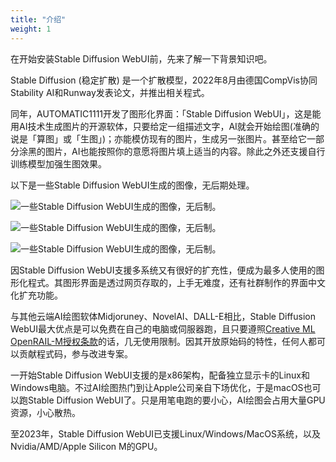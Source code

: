 ```yaml
---
title: "介绍"
weight: 1
---
```


在开始安装Stable Diffusion WebUI前，先来了解一下背景知识吧。

Stable Diffusion (稳定扩散) 是一个扩散模型，2022年8月由德国CompVis协同Stability AI和Runway发表论文，并推出相关程式。

同年，AUTOMATIC1111开发了图形化界面：「Stable Diffusion WebUI」，这是能用AI技术生成图片的开源软体，只要给定一组描述文字，AI就会开始绘图(准确的说是「算图」或「生图」)；亦能模仿现有的图片，生成另一张图片。甚至给它一部分涂黑的图片，AI也能按照你的意愿将图片填上适当的内容。除此之外还支援自行训练模型加强生图效果。

以下是一些Stable Diffusion WebUI生成的图像，无后期处理。

![一些Stable Diffusion WebUI生成的图像，无后制。](../../../images/introduction-1.webp)

![一些Stable Diffusion WebUI生成的图像，无后制。](../../../images/introduction-2.webp)

![一些Stable Diffusion WebUI生成的图像，无后制。](../../../images/introduction-3.webp)

因Stable Diffusion WebUI支援多系统又有很好的扩充性，便成为最多人使用的图形化程式。其图形界面是透过网页存取的，上手无难度，还有社群制作的界面中文化扩充功能。

与其他云端AI绘图软体Midjoruney、NovelAI、DALL-E相比，Stable Diffusion WebUI最大优点是可以免费在自己的电脑或伺服器跑，且只要遵照[Creative ML OpenRAIL-M授权条款](https://github.com/CompVis/stable-diffusion/blob/main/LICENSE)的话，几无使用限制。因其开放原始码的特性，任何人都可以贡献程式码，参与改进专案。

一开始Stable Diffusion WebUI支援的是x86架构，配备独立显示卡的Linux和Windows电脑。不过AI绘图热门到让Apple公司亲自下场优化，于是macOS也可以跑Stable Diffusion WebUI了。只是用笔电跑的要小心，AI绘图会占用大量GPU资源，小心散热。

至2023年，Stable Diffusion WebUI已支援Linux/Windows/MacOS系统，以及Nvidia/AMD/Apple Silicon M的GPU。
